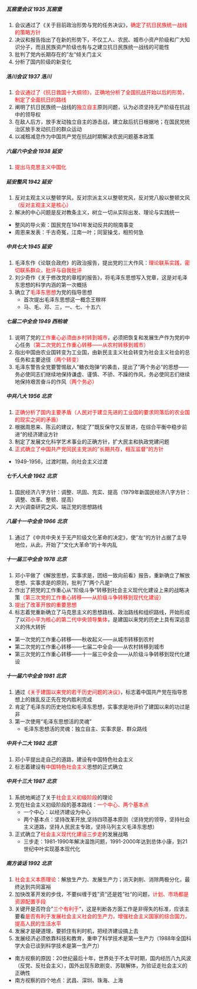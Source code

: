 ##### 瓦窑堡会议 1935 瓦窑堡

1. 会议通过了《关于目前政治形势与党的任务决议》，<font color="red">确定了抗日民族统一战线的策略方针</font>
2. 决议和报告指出了在新的形势下，不仅工人、农民、城市小资产阶级和广大知识分子，而且民族资产阶级也有与之建立抗日民族统一战线的可能性
3. 批判了党内长期存在的”左“倾关门主义
4. 分析了国内阶级的新变化

##### 洛川会议 1937 洛川

1. <font color="red">会议通过了《抗日救国十大纲领》，正确地分析了全国抗战开始以后的形势，制定了全面抗日的路线</font>
2. 阐明了抗日民族统一战线的<font color="red">独立自主</font>原则问题，认为必须坚持无产阶级在抗战中的领导权
3. 在敌人后方，放手发动独立自主的游击战，建立敌后抗日根据地；在国民党统治区放手发动抗日的群众运动
4. 以减租减息作为中国共产党在抗战时期解决农民问题基本政策

##### 六届六中全会 1938 延安

1. <font color="red">提出马克思主义中国化</font>

##### 延安整风 1942 延安

1. 反对主观主义以整顿学风，反对宗派主义以整顿党风，反对党八股以整顿文风<font color="red">（反对主观主义是核心）</font>
2. 解决的中心问题是反对教条主义，树立一切从实际出发、理论与实践统一
- 整风的导火索：国民党在1941年发动反共的皖南事变
- 周恩来发表：千古奇冤，江南一叶；同室操戈，相煎何急

##### 中共七大 1945 延安

1. 毛泽东作《论联合政府》的政治报告，提出党的三大作风：<font color="red">理论联系实践，密切联系群众，批评与自我批评</font>
2. 刘少奇作《关于修改党的章程的报告》，将毛泽东思想写入党章，这是对毛泽东思想的科学内涵的第一次概括
3. 确立了<font color="red">毛泽东思想</font>为党的指导思想
   - 首次提出毛泽东思想这一概念王稼祥
   - 马、毛、邓、三，一、七、十五六

##### 七届二中全会 1949 西柏坡

1. 说明了党的<font color="red">工作重心必须由乡村转到城市</font>，必须把恢复和发展生产作为党的中心任务<font color="red">（第二次党的工作重心转移——从农村转移到城市）</font>
2. 指出中国由农业国转变为工业国，由新民主主义社会转变为社会主义社会的总任务和主要途径<font color="red">（两个转变）</font>
3. 毛泽东警告全党要警惕敌人”糖衣炮弹“的袭击，提出了”两个务必“的思想——务必使同志们继续地保持谦虚、谨慎、不骄、不躁的作风，务必使同志们继续地保持艰苦奋斗的作风<font color="red">（两个务必）</font>

##### 中共八大 1956 北京

1. <font color="red">正确分析了国内主要矛盾（人民对于建立先进的工业国的要求同落后的农业国的现实之间的矛盾）</font>
2. 根据周恩来、陈云的建议，制定了”既反保守又反冒进，在综合平衡中稳步前进“的经济建设方针
3. 制定了发展文化科学艺术事业的正确方针，扩大民主和执政党建问题
4. <font color="red">正式确立了中国共产党同民主党派的”长期共存，相互监督“的方针</font>
- 1949-1956，过渡时期，向社会主义过渡

##### 七千人大会 1962 北京

1. 国民经济八字方针：调整、巩固、充实、提高（1979年新国民经济八字方针：调整、改革、整顿、提高）
2. 大兴调查研究之风、端正党的思想路线

##### 八届十一中全会 1966 北京

1. 通过了《中共中央关于无产阶级文化革命的决定》，使”左“的方针占据了主导地位，从此，开始了”文化大革命“的十年内乱

##### 十一届三中全会 1978 北京

1. 邓小平做了《解放思想，实事求是，团结一致向前看》报告，重新确立了解放思想、实事求是的原则，批判了”两个凡是“
2. 作出了把党的工作重心从”阶级斗争“转移到社会主义现代化建设上来的战略决策<font color="red">（第三次党的工作重心转移——从阶级斗争转移到现代化建设）</font>
3. <font color="red">提出了改革开放的重要思想</font>
4. 标志着党重新确立了马克思主义的思想路线、政治路线和组织路线，开始形成了以<font color="red">邓小平为核心的第二代中央领导集体</font>，是建国以来党的历史上具有深远意义的伟大转折
- 第一次党的工作重心转移——秋收起义——从城市转移到农村
- 第二次党的工作重心转移——七届二中全会——从农村转移到城市
- 第三次党的工作重心转移——十一届三中全会——从阶级斗争转移到现代化建设

##### 十一届六中全会 1981 北京

1. 通过<font color="red">《关于建国以来党的若干历史问题的决议》</font>，标志着中国共产党在指导思想上的拨乱反正先在党内胜利完成
2. 肯定了毛泽东的历史地位和毛泽东思想，实事求是地评价了建国以来的功过是非
3. 第一次使用“毛泽东思想活的灵魂”
   - 毛泽东思想活的灵魂：独立自主、实事求是、群众路线


##### 中共十二大    1982    北京

1. 邓小平提出走自己的道路，建设有中国特色社会主义
2. 标志着建设有<font color="red">中国特色社会主义</font>思想的正式确立

##### 中共十三大    1987    北京

1. 系统地阐述了关于<font color="red">社会主义初级阶段</font>的理论
2. 党在社会主义初级阶段的基本路线：<font color="red">一个中心、两个基本点</font>
   - 一个中心：以经济建设为中心
   - 两个基本点：坚持改革开放,坚持四项基本原则（坚持党的领导，坚持社会主义道路，坚持人民民主专政，坚持马列主义毛泽东思想）
3. 正式确立了<font color="red">社会主义现代化建设三步走</font>的发展战略
   - 三步走：1981-1990年解决温饱问题，1991-2000年达到总体小康，到21世纪中叶实现基本现代化

##### 南方谈话    1992    北京

1. <font color="red">社会主义本质理论</font>：解放生产力、发展生产力；消灭剥削、消除两极分化，最终达到共同富裕
2. 加快改革开发的步伐，不要纠缠于姓”资“还是姓”社“的问题，<font color="red">计划、市场都是资源配置手段</font>
3. 关键开是否符合”<font color="red">三个有利于</font>“，这是判断各方面工作是非得失的标准，应该主要看<font color="red">是否有利于发展社会主义社会的生产力，增强社会主义国家的综合国力，提高人民的生活水平</font>
4. 发展才是硬道理，要抓住有利时机，把经济建设搞上去
5. 发展经济必须依靠科技和教育，重申了科学技术是第一生产力（1988年全国科学大会已谈到科学技术是第一生产力）
- 南方视察的原因：20世纪最后十年，世界处于不太平时期，国内经历八九风波（反党、反社会主义），国外出现东欧剧变、苏联解体，为验证走社会主义的正确性
- 南方视察的四个地点：武昌、深圳、珠海、上海